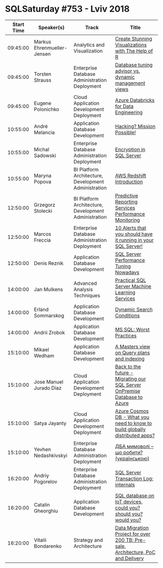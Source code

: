 # SQLSaturday #753 - Lviv 2018
Start Time|Speaker(s)|Track|Title
---|---|---|---
09:45:00|Markus Ehrenmueller-Jensen|Analytics and Visualization|[Create Stunning Visualizations with The Help of R](73920.md)
09:45:00|Torsten Strauss|Enterprise Database Administration  Deployment|[Database tuning advisor vs. dynamic management views](74110.md)
09:45:00|Eugene Polonichko|Cloud Application Development  Deployment|[Azure Databricks for Data Engineering](82328.md)
10:55:00|André Melancia|Application  Database Development|[Hacking? Mission Possible!](73884.md)
10:55:00|Michal Sadowski|Enterprise Database Administration  Deployment|[Encryption in SQL Server](73942.md)
10:55:00|Maryna Popova|BI Platform Architecture, Development  Administration|[AWS Redshift Introduction](83079.md)
12:50:00|Grzegorz Stolecki|BI Platform Architecture, Development  Administration|[Predictive Reporting Services Performance Monitoring](74193.md)
12:50:00|Marcos Freccia|Enterprise Database Administration  Deployment|[10 Alerts that you should have it running in your SQL Server!](80706.md)
12:50:00|Denis Reznik|Application  Database Development|[SQL Server Performance Tuning Nowadays](84165.md)
14:00:00|Jan Mulkens|Advanced Analysis Techniques|[Practical SQL Server Machine Learning Services](73982.md)
14:00:00|Erland Sommarskog|Application  Database Development|[Dynamic Search Conditions](83716.md)
14:00:00|Andrii Zrobok|Application  Database Development|[MS SQL: Worst Practices](85476.md)
15:10:00|Mikael Wedham|Application  Database Development|[A Masters view on Query plans and indexing](73895.md)
15:10:00|Jose Manuel Jurado Diaz|Cloud Application Development  Deployment|[Back to the future - Migrating our SQL Server OnPremise Database to Azure](74339.md)
15:10:00|Satya Jayanty|Cloud Application Development  Deployment|[Azure Cosmos DB - What you need to know to build globally distributed apps?](74418.md)
15:10:00|Yevhen Nedashkivskyi|Enterprise Database Administration  Deployment|[ДБА мимоволі – що робити? (українською)](86074.md)
16:20:00|Andriy Pogorelov|Enterprise Database Administration  Deployment|[SQL Server Transaction Log: internals](73940.md)
16:20:00|Catalin Gheorghiu|Application  Database Development|[SQL database on IoT devices, could you? should you? would you?](84963.md)
16:20:00|Vitalii Bondarenko|Strategy and Architecture|[Data Migration Project for over 200 TB: Pre-sale, Architecture, PoC and Delivery](85663.md)
